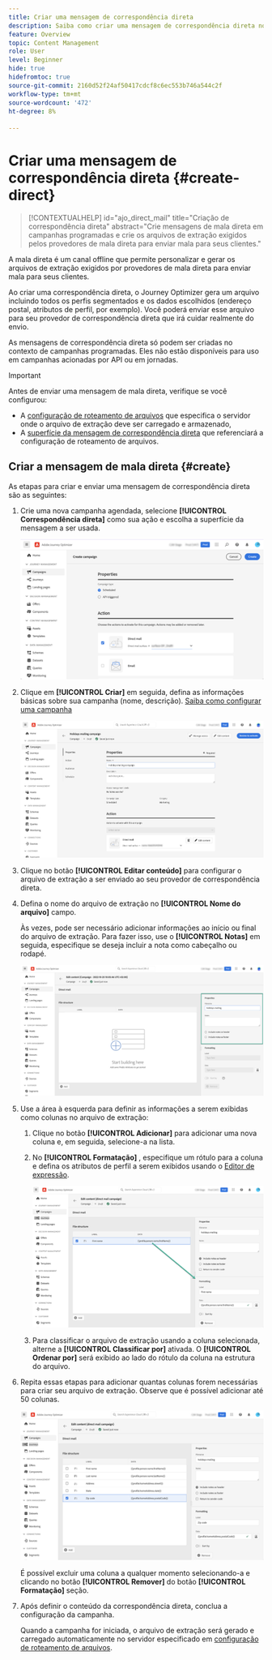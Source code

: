 ```yaml
---
title: Criar uma mensagem de correspondência direta
description: Saiba como criar uma mensagem de correspondência direta no Journey Optimizer
feature: Overview
topic: Content Management
role: User
level: Beginner
hide: true
hidefromtoc: true
source-git-commit: 2160d52f24af50417cdcf8c6ec553b746a544c2f
workflow-type: tm+mt
source-wordcount: '472'
ht-degree: 8%

---
```


# Criar uma mensagem de correspondência direta {#create-direct}

>[!CONTEXTUALHELP]
>id="ajo_direct_mail"
>title="Criação de correspondência direta"
>abstract="Crie mensagens de mala direta em campanhas programadas e crie os arquivos de extração exigidos pelos provedores de mala direta para enviar mala para seus clientes."

A mala direta é um canal offline que permite personalizar e gerar os arquivos de extração exigidos por provedores de mala direta para enviar mala para seus clientes.

Ao criar uma correspondência direta, o Journey Optimizer gera um arquivo incluindo todos os perfis segmentados e os dados escolhidos (endereço postal, atributos de perfil, por exemplo). Você poderá enviar esse arquivo para seu provedor de correspondência direta que irá cuidar realmente do envio.

As mensagens de correspondência direta só podem ser criadas no contexto de campanhas programadas. Eles não estão disponíveis para uso em campanhas acionadas por API ou em jornadas.

>[!IMPORTANT]
>
>Antes de enviar uma mensagem de mala direta, verifique se você configurou:
>
>* A [configuração de roteamento de arquivos](../configuration/direct-mail-configuration.md#file-routing-configuration) que especifica o servidor onde o arquivo de extração deve ser carregado e armazenado,
>* A [superfície da mensagem de correspondência direta](../configuration/direct-mail-configuration.md#direct-mail-surface) que referenciará a configuração de roteamento de arquivos.


## Criar a mensagem de mala direta {#create}

As etapas para criar e enviar uma mensagem de correspondência direta são as seguintes:

1. Crie uma nova campanha agendada, selecione **[!UICONTROL Correspondência direta]** como sua ação e escolha a superfície da mensagem a ser usada.

   ![](assets/direct-mail-campaign.png)

1. Clique em **[!UICONTROL Criar]** em seguida, defina as informações básicas sobre sua campanha (nome, descrição). [Saiba como configurar uma campanha](../campaigns/create-campaign.md)

   ![](assets/direct-mail-edit.png)

1. Clique no botão **[!UICONTROL Editar conteúdo]** para configurar o arquivo de extração a ser enviado ao seu provedor de correspondência direta.

1. Defina o nome do arquivo de extração no **[!UICONTROL Nome do arquivo]** campo.

   Às vezes, pode ser necessário adicionar informações ao início ou final do arquivo de extração. Para fazer isso, use o **[!UICONTROL Notas]** em seguida, especifique se deseja incluir a nota como cabeçalho ou rodapé.

   <!--Click on the button to the right of the Output file field and enter the desired label. You can use personalization fields, content blocks and dynamic text (see Defining content). For example, you can complete the label with the delivery ID or the extraction date.-->

   ![](assets/direct-mail-properties.png)

1. Use a área à esquerda para definir as informações a serem exibidas como colunas no arquivo de extração:

   1. Clique no botão **[!UICONTROL Adicionar]** para adicionar uma nova coluna e, em seguida, selecione-a na lista.

   1. No **[!UICONTROL Formatação]** , especifique um rótulo para a coluna e defina os atributos de perfil a serem exibidos usando o [Editor de expressão](../personalization/personalization-build-expressions.md).

      ![](assets/direct-mail-content.png)

   1. Para classificar o arquivo de extração usando a coluna selecionada, alterne a **[!UICONTROL Classificar por]** ativada. O **[!UICONTROL Ordenar por]** será exibido ao lado do rótulo da coluna na estrutura do arquivo.

1. Repita essas etapas para adicionar quantas colunas forem necessárias para criar seu arquivo de extração. Observe que é possível adicionar até 50 colunas.

   ![](assets/direct-mail-complete.png)

   É possível excluir uma coluna a qualquer momento selecionando-a e clicando no botão **[!UICONTROL Remover]** do botão **[!UICONTROL Formatação]** seção.

1. Após definir o conteúdo da correspondência direta, conclua a configuração da campanha.

   Quando a campanha for iniciada, o arquivo de extração será gerado e carregado automaticamente no servidor especificado em [configuração de roteamento de arquivos](../configuration/direct-mail-configuration.md).
